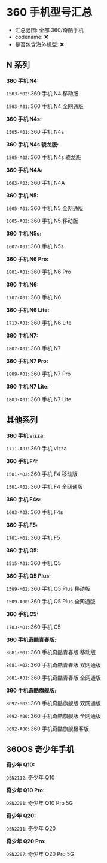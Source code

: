 # 360 手机型号汇总

- 汇总范围: 全部 360/奇酷手机
- codename: ❌
- 是否包含海外机型: ❌

## N 系列

**360 手机 N4:**

`1503-M02`: 360 手机 N4 移动版

`1503-A01`: 360 手机 N4 全网通版

**360 手机 N4s:**

`1505-A01`: 360 手机 N4s

**360 手机 N4s 骁龙版:**

`1505-A02`: 360 手机 N4s 骁龙版

**360 手机 N4A:**

`1603-A03`: 360 手机 N4A

**360 手机 N5:**

`1605-A01`: 360 手机 N5 全网通版

`1605-A02`: 360 手机 N5 移动版

**360 手机 N5s:**

`1607-A01`: 360 手机 N5s

**360 手机 N6 Pro:**

`1801-A01`: 360 手机 N6 Pro

**360 手机 N6:**

`1707-A01`: 360 手机 N6

**360 手机 N6 Lite:**

`1713-A01`: 360 手机 N6 Lite

**360 手机 N7:**

`1807-A01`: 360 手机 N7

**360 手机 N7 Pro:**

`1809-A01`: 360 手机 N7 Pro

**360 手机 N7 Lite:**

`1803-A01`: 360 手机 N7 Lite

## 其他系列

**360 手机 vizza:**

`1711-A01`: 360 手机 vizza

**360 手机 F4:**

`1501-M02`: 360 手机 F4 移动版

`1501-A02`: 360 手机 F4 全网通版

**360 手机 F4s:**

`1603-A02`: 360 手机 F4s

**360 手机 F5:**

`1701-M01`: 360 手机 F5

**360 手机 Q5:**

`1515-A01`: 360 手机 Q5

**360 手机 Q5 Plus:**

`1509-M02`: 360 手机 Q5 Plus 移动版

`1509-A00`: 360 手机 Q5 Plus 全网通版

**360 手机 C5:**

`1703-M01`: 360 手机 C5

**360 手机奇酷青春版:**

`8681-M01`: 360 手机奇酷青春版 移动版

`8681-M02`: 360 手机奇酷青春版 双网通版

`8681-A01`: 360 手机奇酷青春版 全网通版

**360 手机奇酷旗舰版:**

`8692-M02`: 360 手机奇酷旗舰版 双网通版

`8692-A00`: 360 手机奇酷旗舰版 全网通版 

`8692-A00`: 360 手机奇酷旗舰极客版

## 360OS 奇少年手机

**奇少年 Q10:**

`QSN2112`: 奇少年 Q10

**奇少年 Q10 Pro:**

`QSN2201`: 奇少年 Q10 Pro 5G

**奇少年 Q20:**

`QSN2211`: 奇少年 Q20

**奇少年 Q20 Pro:**

`QSN2207`: 奇少年 Q20 Pro 5G